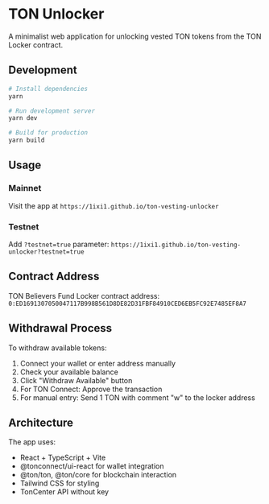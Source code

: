 # TON Unlocker

A minimalist web application for unlocking vested TON tokens from the TON Locker contract.

## Development

```bash
# Install dependencies
yarn

# Run development server
yarn dev

# Build for production
yarn build
```

## Usage

### Mainnet
Visit the app at `https://1ixi1.github.io/ton-vesting-unlocker`

### Testnet
Add `?testnet=true` parameter: `https://1ixi1.github.io/ton-vesting-unlocker?testnet=true`

## Contract Address

TON Believers Fund Locker contract address:
`0:ED1691307050047117B998B561D8DE82D31FBF84910CED6EB5FC92E7485EF8A7`

## Withdrawal Process

To withdraw available tokens:
1. Connect your wallet or enter address manually
2. Check your available balance
3. Click "Withdraw Available" button
4. For TON Connect: Approve the transaction
5. For manual entry: Send 1 TON with comment "w" to the locker address

## Architecture

The app uses:
- React + TypeScript + Vite
- @tonconnect/ui-react for wallet integration
- @ton/ton, @ton/core for blockchain interaction
- Tailwind CSS for styling
- TonCenter API without key
